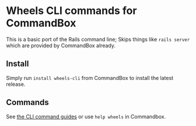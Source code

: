 # Wheels CLI commands for CommandBox

This is a basic port of the Rails command line;
Skips things like `rails server` which are provided by CommandBox already.

## Install

Simply run `install wheels-cli` from CommandBox to install the latest release.

## Commands

See [the CLI command guides](https://guides.cfwheels.org/cfwheels-guides/command-line-tools/cli-commands) or use `help wheels` in Commandbox.
